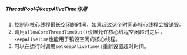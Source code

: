 ##### ThreadPool中keepAliveTime作用

1. 控制非核心线程最长空闲的时间，如果超过这个时间非核心线程会被销毁。
2. 调用`allowCoreThreadTimeOut()`设置允许核心线程空闲超时之后，`keepAliveTime`也能用于销毁空闲的核心线程。
3. 可以在运行时调用`setKeepAliveTime()`重新设置超时时间。